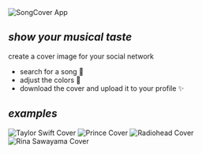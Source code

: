 <img alt="SongCover App" src="https://songcover.vercel.app/assets/logo/sc-logo.png" />

## _show your musical taste_

create a cover image for your social network
        
- search for a song 🔎
- adjust the colors 🎨
- download the cover and upload it to your profile ✨

## _examples_

<img alt="Taylor Swift Cover" src="https://songcover.vercel.app/assets/img/taylor.png" />
<img alt="Prince Cover" src="https://songcover.vercel.app/assets/img/prince.png" />
<img alt="Radiohead Cover"  src="https://songcover.vercel.app/assets/img/radiohead.png" />
<img alt="Rina Sawayama Cover"  src="https://songcover.vercel.app/assets/img/rina.png" />
